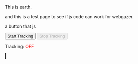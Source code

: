 This is earth.

and this is a test page to see if js code can work for webgazer.

<!-- ## example  -->
a button that js 

<button id="startTracking">Start Tracking</button>
<button id="stopTracking" disabled>Stop Tracking</button>

<p id="trackingStatus">Tracking: <span style="color: red;">OFF</span></p>

<canvas id="gazeCanvas" width="800" height="500" style="border: 1px solid black;"></canvas>

<script>
   document.addEventListener("DOMContentLoaded", function () {
    const startButton = document.getElementById("startTracking");
    const stopButton = document.getElementById("stopTracking");
    const trackingStatus = document.getElementById("trackingStatus");
    const canvas = document.getElementById("gazeCanvas");
    const ctx = canvas.getContext("2d");

    let gazeData = [];

    // Function to start tracking
    function startTracking() {
        webgazer.setGazeListener((data, elapsedTime) => {
            if (data) {
                console.log(`Gaze X: ${data.x}, Gaze Y: ${data.y}, Time: ${elapsedTime}ms`);
                gazeData.push({ x: data.x, y: data.y, time: elapsedTime });

                // Draw gaze points on canvas
                ctx.fillStyle = "red";
                ctx.beginPath();
                ctx.arc(data.x, data.y, 5, 0, 2 * Math.PI);
                ctx.fill();
            }
        }).begin();

        webgazer.showPredictionPoints(true);
        startButton.disabled = true;
        stopButton.disabled = false;
        trackingStatus.innerHTML = "Tracking: ON";
    }

    // Function to stop tracking
    function stopTracking() {
        webgazer.end();
        startButton.disabled = false;
        stopButton.disabled = true;
        trackingStatus.innerHTML = "Tracking: OFF";

        // Send gaze data to backend
        sendDataToServer(gazeData);
    }

    // Function to send gaze data to backend
    function sendDataToServer(data) {
        fetch("https://yourserver.com/save_gaze_data.php", {
            method: "POST",
            headers: { "Content-Type": "application/json" },
            body: JSON.stringify({ gazeData: data }),
        })
        .then(response => console.log("Data saved successfully"))
        .catch(error => console.error("Error sending data:", error));
    }

    // Attach event listeners to buttons
    startButton.addEventListener("click", startTracking);
    stopButton.addEventListener("click", stopTracking);
});
</script>